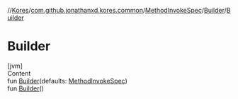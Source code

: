 //[Kores](../../../index.md)/[com.github.jonathanxd.kores.common](../../index.md)/[MethodInvokeSpec](../index.md)/[Builder](index.md)/[Builder](-builder.md)



# Builder  
[jvm]  
Content  
fun [Builder](-builder.md)(defaults: [MethodInvokeSpec](../index.md))  
fun [Builder](-builder.md)()  



